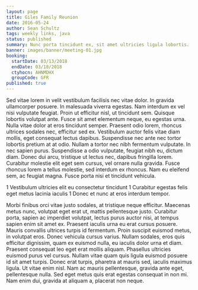 ```yaml
---
layout: page
title: Giles Family Reunion
date: 2016-05-24
author: Sean Schultz
tags: weekly links, java
status: published
summary: Nunc porta tincidunt ex, sit amet ultricies ligula lobortis.
banner: images/banner/meeting-01.jpg
booking:
  startDate: 03/13/2018
  endDate: 03/18/2018
  ctyhocn: AHNMDHX
  groupCode: GFR
published: true
---
```

Sed vitae lorem in velit vestibulum facilisis nec vitae dolor. In gravida ullamcorper posuere. In malesuada viverra egestas. Nam interdum ex vel nisi vulputate feugiat. Proin ut efficitur nisl, ut tincidunt sem. Quisque lobortis volutpat ante. Fusce sit amet elementum neque, eu egestas urna. Nulla vitae dolor at eros tincidunt semper. Praesent odio lorem, rhoncus ultrices sodales nec, efficitur sed ex. Vestibulum auctor felis vitae diam mollis, eget consequat lectus dapibus. Suspendisse nec ante nec tortor lobortis pretium at at odio. Nullam a tortor nec nibh fermentum vulputate.
In nec sapien purus. Suspendisse a odio vulputate, feugiat nibh eu, dictum diam. Donec dui arcu, tristique ut lectus nec, dapibus fringilla lorem. Curabitur molestie elit eget sem cursus, vel ornare nulla gravida. Fusce rhoncus lorem a tellus molestie, sed interdum ex rhoncus. Nam eu eleifend sem, ac feugiat magna. Fusce porta nisi et tincidunt vehicula.

1 Vestibulum ultricies elit eu consectetur tincidunt
1 Curabitur egestas felis eget metus lacinia iaculis
1 Donec et nunc at eros interdum tempor.

Morbi finibus orci vitae justo sodales, at tristique neque efficitur. Maecenas metus nunc, volutpat eget erat ut, mattis pellentesque justo. Curabitur porta, sapien ac imperdiet volutpat, lectus purus auctor nisi, at tempus sapien enim sit amet ex. Praesent iaculis urna eu erat cursus posuere. Mauris convallis ultrices turpis id fermentum. Proin suscipit euismod metus, in volutpat eros. Donec vehicula cursus varius. Nullam sodales, eros quis efficitur dignissim, quam ex euismod nulla, eu iaculis dolor urna et diam. Praesent consequat leo eget erat mollis aliquam. Phasellus ultricies euismod purus vel cursus. Nullam vitae quam quis ligula euismod posuere id sit amet turpis. Donec erat turpis, pharetra at mauris sed, iaculis maximus ligula. Ut vitae enim nisl. Nam ac mauris pellentesque, gravida ante eget, pellentesque nulla. Sed eget metus quis erat egestas consequat in non mi. Nam enim dui, gravida at aliquam a, placerat non neque.

